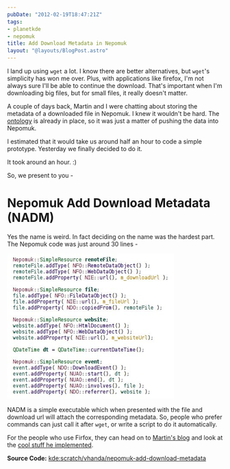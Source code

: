 ```yaml
---
pubDate: "2012-02-19T18:47:21Z"
tags:
- planetkde
- nepomuk
title: Add Download Metadata in Nepomuk
layout: "@layouts/BlogPost.astro"
---
```


I land up using `wget` a lot. I know there are better alternatives, but
`wget`'s simplicity has won me over. Plus, with applications like
firefox, I'm not always sure I'll be able to continue the download.
That's important when I'm downloading big files, but for small files, it
really doesn't matter.

A couple of days back, Martin and I were chatting about storing the
metadata of a downloaded file in Nepomuk. I knew it wouldn't be hard.
The [ontology][] is already in place, so it was just a matter of pushing
the data into Nepomuk.

I estimated that it would take us around half an hour to code a simple
prototype. Yesterday we finally decided to do it.

It took around an hour. :)

So, we present to you -

Nepomuk Add Download Metadata (NADM)
====================================

Yes the name is weird. In fact deciding on the name was the hardest
part. The Nepomuk code was just around 30 lines -

![image][]

NADM is a simple executable which when presented with the file and
download url will attach the corresponding metadata. So, people who
prefer commands can just call it after `wget`, or write a script to do
it automatically.

For the people who use Firfox, they can head on to [Martin's blog][] and
look at the [cool stuff he implemented][].

**Source Code:** [kde:scratch/vhanda/nepomuk-add-download-metadata][]

  [ontology]: http://oscaf.sourceforge.net/ndo.html
  [image]: /blog/images/2012/02/19/nepomuk-download-code.jpg
  [Martin's blog]: http://martys.typepad.com/
  [cool stuff he implemented]: http://martys.typepad.com/blog/2012/02/so-you-want-to-keep-the-url-of-downloaded-file-eh.html
  [kde:scratch/vhanda/nepomuk-add-download-metadata]: http://quickgit.kde.org/index.php?p=scratch%2Fvhanda%2Fnepomuk-add-download-metadata.git&a=summary
